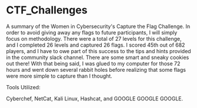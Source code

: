 # CTF_Challenges

A summary of the Women in Cybersecurity's Capture the Flag Challenge. 
In order to avoid giving away any flags to future participants, I will simply focus on methodology. 
There were a total of 27 levels for this challenge, and I completed 26 levels and captured 26 flags. 
I scored 45th out of 682 players, and I have to owe part of this success to the tips and hints provided in the 
community slack channel. There are some smart and sneaky cookies out there! With that being said, I was glued to
my computer for those 72 hours and went down several rabbit holes before realizing that some flags were more simple 
to capture than I thought. 

Tools Utilized:

Cyberchef, NetCat, Kali Linux, Hashcat, and GOOGLE GOOGLE GOOGLE.
